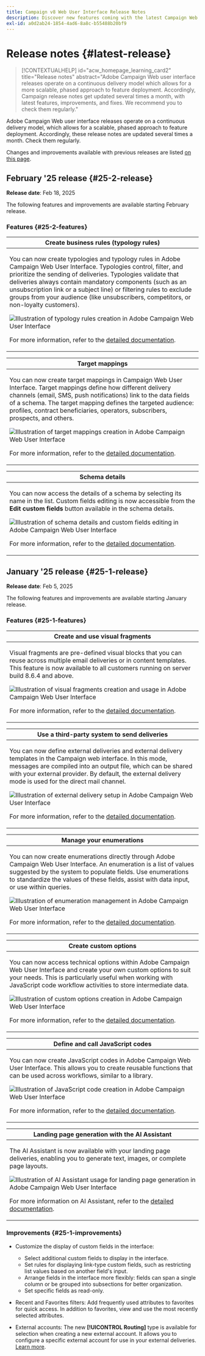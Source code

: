 ```yaml
---
title: Campaign v8 Web User Interface Release Notes
description: Discover new features coming with the latest Campaign Web User Interface release
exl-id: a0d2ab24-1854-4ad6-8a8c-b55488b20bf9
---
```

# Release notes {#latest-release}

>[!CONTEXTUALHELP]
>id="acw_homepage_learning_card2"
>title="Release notes"
>abstract="Adobe Campaign Web user interface releases operate on a continuous delivery model which allows for a more scalable, phased approach to feature deployment. Accordingly, Campaign release notes get updated several times a month, with latest features, improvements, and fixes. We recommend you to check them regularly."

Adobe Campaign Web user interface releases operate on a continuous delivery model, which allows for a scalable, phased approach to feature deployment. Accordingly, these release notes are updated several times a month. Check them regularly.

Changes and improvements available with previous releases are listed [on this page](release-notes-24.md).

## February '25 release {#25-2-release}

**Release date**: Feb 18, 2025

The following features and improvements are available starting February release.

### Features {#25-2-features}

<table>
<thead>
<tr>
<th><strong>Create business rules (typology rules)</strong><br/></th>
</tr>
</thead>
<tbody>
<tr>
<td>
<p>You can now create typologies and typology rules in Adobe Campaign Web User Interface. Typologies control, filter, and prioritize the sending of deliveries. Typologies validate that deliveries always contain mandatory components (such as an unsubscription link or a subject line) or filtering rules to exclude groups from your audience (like unsubscribers, competitors, or non-loyalty customers).</p>
<img src="assets/do-not-localize/typology.gif" alt="Illustration of typology rules creation in Adobe Campaign Web User Interface">
<p>For more information, refer to the <a href="../administration/typologies.md">detailed documentation</a>.</p>
</td>
</tr>
</tbody>
</table>

<table>
<thead>
<tr>
<th><strong>Target mappings</strong><br/></th>
</tr>
</thead>
<tbody>
<tr>
<td>
<p>You can now create target mappings in Campaign Web User Interface. Target mappings define how different delivery channels (email, SMS, push notifications) link to the data fields of a schema. The target mapping defines the targeted audience: profiles, contract beneficiaries, operators, subscribers, prospects, and others.</p>
<img src="assets/do-not-localize/target-mapping.gif" alt="Illustration of target mappings creation in Adobe Campaign Web User Interface">
<p>For more information, refer to the <a href="../administration/target-mappings.md">detailed documentation</a>.</p>
</td>
</tr>
</tbody>
</table>

<table>
<thead>
<tr>
<th><strong>Schema details</strong><br/></th>
</tr>
</thead>
<tbody>
<tr>
<td>
<p>You can now access the details of a schema by selecting its name in the list. Custom fields editing is now accessible from the <b>Edit custom fields</b> button available in the schema details.</p>
<img src="assets/do-not-localize/schemas.gif" alt="Illustration of schema details and custom fields editing in Adobe Campaign Web User Interface">
<p>For more information, refer to the <a href="../administration/schemas.md">detailed documentation</a>.</p>
</td>
</tr>
</tbody>
</table>

## January '25 release {#25-1-release}

**Release date**: Feb 5, 2025

The following features and improvements are available starting January release.

### Features {#25-1-features}

<table>
<thead>
<tr>
<th><strong>Create and use visual fragments</strong><br/></th>
</tr>
</thead>
<tbody>
<tr>
<td>
<p>Visual fragments are pre-defined visual blocks that you can reuse across multiple email deliveries or in content templates. This feature is now available to all customers running on server build 8.6.4 and above.</p>
<img src="assets/do-not-localize/visual-fragment.gif" alt="Illustration of visual fragments creation and usage in Adobe Campaign Web User Interface">
<p>For more information, refer to the <a href="../content/use-visual-fragments.md">detailed documentation</a>.</p>
</td>
</tr>
</tbody>
</table>

<table>
<thead>
<tr>
<th><strong>Use a third-party system to send deliveries</strong><br/></th>
</tr>
</thead>
<tbody>
<tr>
<td>
<p>You can now define external deliveries and external delivery templates in the Campaign web interface. In this mode, messages are compiled into an output file, which can be shared with your external provider. By default, the external delivery mode is used for the direct mail channel.</p>
<img src="assets/do-not-localize/external-delivery.gif" alt="Illustration of external delivery setup in Adobe Campaign Web User Interface">
<p>For more information, refer to the <a href="../msg/send-external-deliveries.md">detailed documentation</a>.</p>
</td>
</tr>
</tbody>
</table>

<table>
<thead>
<tr>
<th><strong>Manage your enumerations</strong><br/></th>
</tr>
</thead>
<tbody>
<tr>
<td>
<p>You can now create enumerations directly through Adobe Campaign Web User Interface. An enumeration is a list of values suggested by the system to populate fields. Use enumerations to standardize the values of these fields, assist with data input, or use within queries.</p>
<img src="assets/do-not-localize/enumerations.gif" alt="Illustration of enumeration management in Adobe Campaign Web User Interface">
<p>For more information, refer to the <a href="../administration/enumerations.md">detailed documentation</a>.</p>
</td>
</tr>
</tbody>
</table>

<table>
<thead>
<tr>
<th><strong>Create custom options</strong><br/></th>
</tr>
</thead>
<tbody>
<tr>
<td>
<p>You can now access technical options within Adobe Campaign Web User Interface and create your own custom options to suit your needs. This is particularly useful when working with JavaScript code workflow activities to store intermediate data.</p>
<img src="assets/do-not-localize/options.gif" alt="Illustration of custom options creation in Adobe Campaign Web User Interface">
<p>For more information, refer to the <a href="../administration/options.md">detailed documentation</a>.</p>
</td>
</tr>
</tbody>
</table>

<table>
<thead>
<tr>
<th><strong>Define and call JavaScript codes</strong><br/></th>
</tr>
</thead>
<tbody>
<tr>
<td>
<p>You can now create JavaScript codes in Adobe Campaign Web User Interface. This allows you to create reusable functions that can be used across workflows, similar to a library.</p>
<img src="assets/do-not-localize/javascript.gif" alt="Illustration of JavaScript code creation in Adobe Campaign Web User Interface">
<p>For more information, refer to the <a href="../administration/javascript-codes.md">detailed documentation</a>.</p>
</td>
</tr>
</tbody>
</table>

<table>
<thead>
<tr>
<th><strong>Landing page generation with the AI Assistant</strong><br/></th>
</tr>
</thead>
<tbody>
<tr>
<td>
<p>The AI Assistant is now available with your landing page deliveries, enabling you to generate text, images, or complete page layouts.</p>
<img src="assets/do-not-localize/ai-lp.gif" alt="Illustration of AI Assistant usage for landing page generation in Adobe Campaign Web User Interface">
<p>For more information on AI Assistant, refer to the <a href="../email/generative-lp.md">detailed documentation</a>.</p>
</td>
</tr>
</tbody>
</table>

### Improvements {#25-1-improvements}

* Customize the display of custom fields in the interface:
    * Select additional custom fields to display in the interface.
    * Set rules for displaying link-type custom fields, such as restricting list values based on another field's input.
    * Arrange fields in the interface more flexibly: fields can span a single column or be grouped into subsections for better organization.
    * Set specific fields as read-only.

* Recent and Favorites filters: Add frequently used attributes to favorites for quick access. In addition to favorites, view and use the most recently selected attributes.

* External accounts: The new **[!UICONTROL Routing]** type is available for selection when creating a new external account. It allows you to configure a specific external account for use in your external deliveries. [Learn more](../administration/external-account.md#routing).